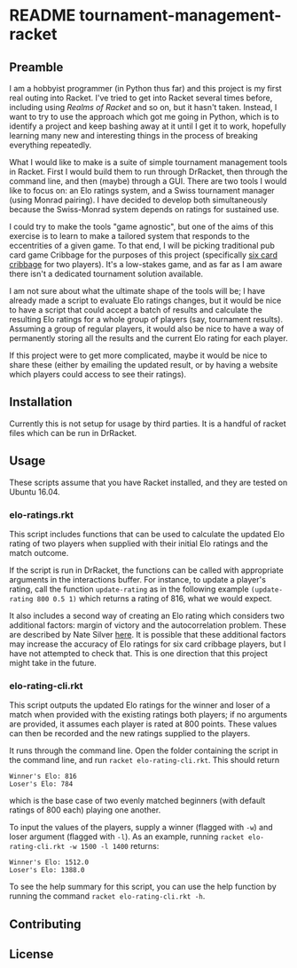 # README tournament-management-racket

## Preamble

I am a hobbyist programmer (in Python thus far) and this project is my first real outing into Racket. I've tried to get into Racket several times before, including using _Realms of Racket_ and so on, but it hasn't taken. Instead, I want to try to use the approach which got me going in Python, which is to identify a project and keep bashing away at it until I get it to work, hopefully learning many new and interesting things in the process of breaking everything repeatedly. 


What I would like to make is a suite of simple tournament management tools in Racket. First I would build them to run through DrRacket, then through the command line, and then (maybe) through a GUI. There are two tools I would like to focus on: an Elo ratings system, and a Swiss tournament manager (using Monrad pairing). I have decided to develop both simultaneously because the Swiss-Monrad system depends on ratings for sustained use. 


I could try to make the tools "game agnostic", but one of the aims of this exercise is to learn to make a tailored system that responds to the eccentrities of a given game. To that end, I will be picking traditional pub card game Cribbage for the purposes of this project (specifically [six card cribbage](https://www.pagat.com/adders/crib6.html) for two players). It's a low-stakes game, and as far as I am aware there isn't a dedicated tournament solution available.


I am not sure about what the ultimate shape of the tools will be; I have already made a script to evaluate Elo ratings changes, but it would be nice to have a script that could accept a batch of results and calculate the resulting Elo ratings for a whole group of players (say, tournament results). Assuming a group of regular players, it would also be nice to have a way of permanently storing all the results and the current Elo rating for each player. 


If this project were to get more complicated, maybe it would be nice to share these (either by emailing the updated result, or by having a website which players could access to see their ratings).


## Installation

Currently this is not setup for usage by third parties. It is a handful of racket files which can be run in DrRacket.

## Usage

These scripts assume that you have Racket installed, and they are tested on Ubuntu 16.04. 

### elo-ratings.rkt 

This script includes functions that can be used to calculate the updated Elo rating of two players when supplied with their initial Elo ratings and the match outcome. 


If the script is run in DrRacket, the functions can be called with appropriate arguments in the interactions buffer. For instance, to update a player's rating, call the function `update-rating` as in the following example `(update-rating 800 0.5 1)` which returns a rating of 816, what we would expect. 


It also includes a second way of creating an Elo rating which considers two additional factors: margin of victory and the autocorrelation problem. These are described by Nate Silver [here](https://fivethirtyeight.com/features/introducing-nfl-elo-ratings/). It is possible that these additional factors may increase the accuracy of Elo ratings for six card cribbage players, but I have not attempted to check that. This is one direction that this project might take in the future.



### elo-rating-cli.rkt

This script outputs the updated Elo ratings for the winner and loser of a match when provided with the existing ratings both players; if no arguments are provided, it assumes each player is rated at 800 points.  These values can then be recorded and the new ratings supplied to the players. 


It runs through the command line. Open the folder containing the script in the command line, and run `racket elo-rating-cli.rkt`. This should return 

```
Winner's Elo: 816
Loser's Elo: 784 
``` 

which is the base case of two evenly matched beginners (with default ratings of 800 each) playing one another. 


To input the values of the players, supply a winner (flagged with `-w`) and loser argument (flagged with `-l`). As an example, running `racket elo-rating-cli.rkt -w 1500 -l 1400` returns:

```
Winner's Elo: 1512.0
Loser's Elo: 1388.0
``` 

To see the help summary for this script, you can use the help function by running the command `racket elo-rating-cli.rkt -h`.


## Contributing


## License

